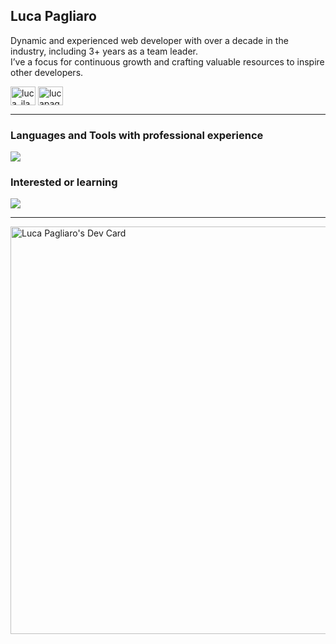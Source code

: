 ## Luca Pagliaro
Dynamic and experienced web developer with over a decade in the industry, including 3+ years as a team leader.<br/>
I’ve a focus for continuous growth and crafting valuable resources to inspire other developers.

<a href="https://twitter.com/LucaPagliaroDev" target="blank"><img align="center" src="https://raw.githubusercontent.com/rahuldkjain/github-profile-readme-generator/master/src/images/icons/Social/twitter.svg" alt="luca_ilasw" height="30" width="40" /></a>
<a href="https://linkedin.com/in/lucapagliaro" target="blank"><img align="center" src="https://raw.githubusercontent.com/rahuldkjain/github-profile-readme-generator/master/src/images/icons/Social/linked-in-alt.svg" alt="lucapagliaro" height="30" width="40" /></a>

----

### Languages and Tools with professional experience
<img src="https://skillicons.dev/icons?i=ts,js,tailwind,angular,vue,react,docker,nodejs,php,postgres,jest,wordpress&perline=3" />

### Interested or learning
<img src="https://skillicons.dev/icons?i=go,rust" />

----

<a href="https://app.daily.dev/ilasw"><img src="https://api.daily.dev/devcards/v2/hLynOrVkzpHeB0C27Njoj.png?type=wide&r=iau" width="652" alt="Luca Pagliaro's Dev Card"/></a>
